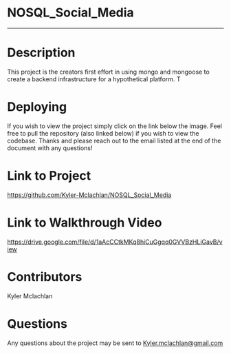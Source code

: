 # NOSQL_Social_Media
-------------------------------------------------------------------
# Description

This project is the creators first effort in using mongo and mongoose to create a backend infrastructure for a hypothetical platform. T  
# Deploying

If you wish to view the project simply click on the link below the image. Feel free to pull the repository (also linked below) if you wish to view the codebase. Thanks and please reach out to the email listed at the end of the document with any questions!

# Link to Project

https://github.com/Kyler-Mclachlan/NOSQL_Social_Media

# Link to Walkthrough Video

https://drive.google.com/file/d/1aAcCCtkMKq8hiCuGgqq0GVVBzHLiGavB/view

# Contributors 

Kyler Mclachlan 


# Questions 

Any questions about the project may be sent to Kyler.mclachlan@gmail.com


